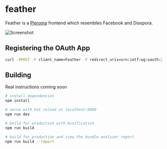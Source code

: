 # feather

Feather is a [Pleroma](http://pleroma.social) frontend which resembles Facebook and Diaspora.

![Screenshot](https://i.imgur.com/YgCx2Z3.jpg)

## Registering the OAuth App

``` bash
curl -XPOST -F client_name=Feather -F redirect_uris=urn:ietf:wg:oauth:2.0:oob -F 'scopes=read write follow' https://your.pleroma.instance/api/v1/apps
```

## Building

Real instructions coming soon

``` bash
# install dependencies
npm install

# serve with hot reload at localhost:8080
npm run dev

# build for production with minification
npm run build

# build for production and view the bundle analyzer report
npm run build --report
```
